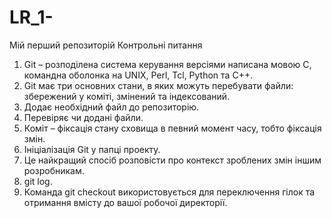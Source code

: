 # LR_1-
Мій перший репозиторій
Контрольні питання
1) Git – розподілена система керування версіями написана мовою С, командна оболонка на UNIX, Perl, Tcl, Python та C++.
2) Git має три основних стани, в яких можуть перебувати файли: збережений у коміті, змінений та індексований.
3) Додає необхідний файл до репозиторію.
4) Перевіряє чи додані файли.
5) Коміт – фіксація стану сховища в певний момент часу, тобто фіксація змін.
6) Ініціалізація Git у папці проекту.
7) Це найкращий спосіб розповісти про контекст зроблених змін іншим розробникам.
8) git log.
9) Команда git checkout використовується для переключення гілок та отримання вмісту до вашої робочої директорії.
